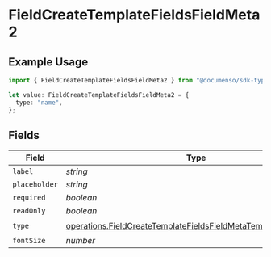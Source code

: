 # FieldCreateTemplateFieldsFieldMeta2

## Example Usage

```typescript
import { FieldCreateTemplateFieldsFieldMeta2 } from "@documenso/sdk-typescript/models/operations";

let value: FieldCreateTemplateFieldsFieldMeta2 = {
  type: "name",
};
```

## Fields

| Field                                                                                                                                                | Type                                                                                                                                                 | Required                                                                                                                                             | Description                                                                                                                                          |
| ---------------------------------------------------------------------------------------------------------------------------------------------------- | ---------------------------------------------------------------------------------------------------------------------------------------------------- | ---------------------------------------------------------------------------------------------------------------------------------------------------- | ---------------------------------------------------------------------------------------------------------------------------------------------------- |
| `label`                                                                                                                                              | *string*                                                                                                                                             | :heavy_minus_sign:                                                                                                                                   | N/A                                                                                                                                                  |
| `placeholder`                                                                                                                                        | *string*                                                                                                                                             | :heavy_minus_sign:                                                                                                                                   | N/A                                                                                                                                                  |
| `required`                                                                                                                                           | *boolean*                                                                                                                                            | :heavy_minus_sign:                                                                                                                                   | N/A                                                                                                                                                  |
| `readOnly`                                                                                                                                           | *boolean*                                                                                                                                            | :heavy_minus_sign:                                                                                                                                   | N/A                                                                                                                                                  |
| `type`                                                                                                                                               | [operations.FieldCreateTemplateFieldsFieldMetaTemplatesFieldsType](../../models/operations/fieldcreatetemplatefieldsfieldmetatemplatesfieldstype.md) | :heavy_check_mark:                                                                                                                                   | N/A                                                                                                                                                  |
| `fontSize`                                                                                                                                           | *number*                                                                                                                                             | :heavy_minus_sign:                                                                                                                                   | N/A                                                                                                                                                  |